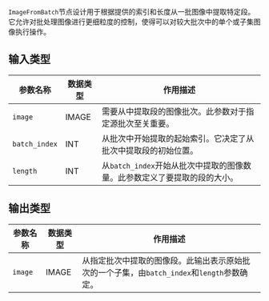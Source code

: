`ImageFromBatch`节点设计用于根据提供的索引和长度从一批图像中提取特定段。它允许对批处理图像进行更细粒度的控制，使得可以对较大批次中的单个或子集图像执行操作。

## 输入类型

| 参数名称     | 数据类型 | 作用描述                                   |
| ------------ | -------- | ------------------------------------------ |
| `image`      | IMAGE    | 需要从中提取段的图像批次。此参数对于指定源批次至关重要。 |
| `batch_index`| INT      | 从批次中开始提取的起始索引。它决定了从批次中提取段的初始位置。 |
| `length`     | INT      | 从`batch_index`开始从批次中提取的图像数量。此参数定义了要提取的段的大小。 |

## 输出类型

| 参数名称 | 数据类型 | 作用描述                                     |
| -------- | -------- | -------------------------------------------- |
| `image`  | IMAGE    | 从指定批次中提取的图像段。此输出表示原始批次的一个子集，由`batch_index`和`length`参数确定。 |
